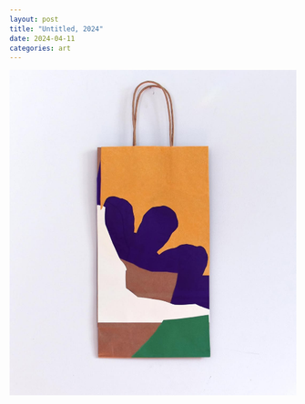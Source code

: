```yaml
---
layout: post
title: "Untitled, 2024"
date: 2024-04-11
categories: art
---
```


![bag](/assets/images/art02-blog.jpg)